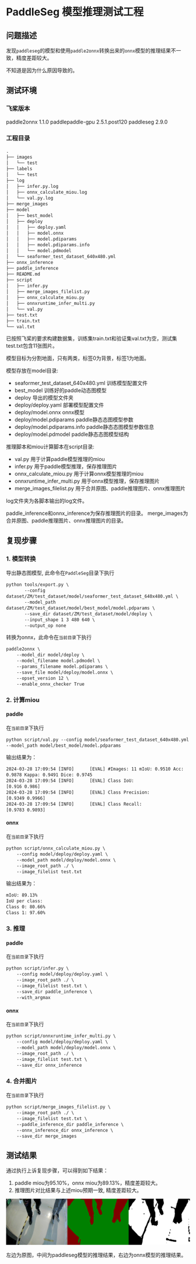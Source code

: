 # PaddleSeg 模型推理测试工程

## 问题描述

发现`paddleseg`的模型和使用`paddle2onnx`转换出来的`onnx`模型的推理结果不一致，精度差距较大。

不知道是因为什么原因导致的。

## 测试环境

### 飞桨版本

paddle2onnx              1.1.0
paddlepaddle-gpu         2.5.1.post120
paddleseg                2.9.0        

### 工程目录

```
.
├── images
│   └── test
├── labels
│   └── test
├── log
│   ├── infer.py.log
│   ├── onnx_calculate_miou.log
│   └── val.py.log
├── merge_images
├── model
│   ├── best_model
│   ├── deploy
│   │   ├── deploy.yaml
│   │   ├── model.onnx
│   │   ├── model.pdiparams
│   │   ├── model.pdiparams.info
│   │   └── model.pdmodel
│   └── seaformer_test_dataset_640x480.yml
├── onnx_inference
├── paddle_inference
├── README.md
├── script
│   ├── infer.py
│   ├── merge_images_filelist.py
│   ├── onnx_calculate_miou.py
│   ├── onnxruntime_infer_multi.py
│   └── val.py
├── test.txt
├── train.txt
└── val.txt
```

已按照飞桨的要求构建数据集，训练集train.txt和验证集val.txt为空，测试集test.txt包含11张图片。

模型目标为分割地面，只有两类，标签0为背景，标签1为地面。

模型存放在model目录:
- seaformer_test_dataset_640x480.yml  训练模型配置文件
- best_model                          训练好的paddle动态图模型
- deploy                              导出的模型文件夹
- deploy/deploy.yaml                  部署模型配置文件
- deploy/model.onnx                   onnx模型    
- deploy/model.pdiparams              paddle静态态图模型参数
- deploy/model.pdiparams.info         paddle静态态图模型参数信息
- deploy/model.pdmodel                paddle静态态图模型结构

推理脚本和miou计算脚本在script目录:
- val.py                        用于计算paddle模型推理的miou
- infer.py                      用于paddle模型推理，保存推理图片
- onnx_calculate_miou.py        用于计算onnx模型推理的miou
- onnxruntime_infer_multi.py    用于onnx模型推理，保存推理图片
- merge_images_filelist.py      用于合并原图、paddle推理图片、onnx推理图片

log文件夹为各脚本输出的log文件。

paddle_inference和onnx_inference为保存推理图片的目录。
merge_images为合并原图、paddle推理图片、onnx推理图片的目录。

## 复现步骤

### 1. 模型转换

导出静态图模型, 此命令在`PaddleSeg`目录下执行
```
python tools/export.py \
       --config dataset/ZM/test_dataset/model/seaformer_test_dataset_640x480.yml \
       --model_path dataset/ZM/test_dataset/model/best_model/model.pdparams \
       --save_dir dataset/ZM/test_dataset/model/deploy \
       --input_shape 1 3 480 640 \
       --output_op none
```

转换为onnx，此命令在`当前目录`下执行
```
paddle2onnx \
    --model_dir model/deploy \
    --model_filename model.pdmodel \
    --params_filename model.pdiparams \
    --save_file model/deploy/model.onnx \
    --opset_version 12 \
    --enable_onnx_checker True
```

### 2. 计算miou

#### paddle

在`当前目录`下执行
```
python script/val.py --config model/seaformer_test_dataset_640x480.yml --model_path model/best_model/model.pdparams
```

输出结果为：
```
2024-03-28 17:09:54 [INFO]      [EVAL] #Images: 11 mIoU: 0.9510 Acc: 0.9878 Kappa: 0.9491 Dice: 0.9745
2024-03-28 17:09:54 [INFO]      [EVAL] Class IoU: 
[0.916 0.986]
2024-03-28 17:09:54 [INFO]      [EVAL] Class Precision: 
[0.9349 0.9966]
2024-03-28 17:09:54 [INFO]      [EVAL] Class Recall: 
[0.9783 0.9893]
```
#### onnx

在`当前目录`下执行
```
python script/onnx_calculate_miou.py \
    --config model/deploy/deploy.yaml \
    --model_path model/deploy/model.onnx \
    --image_root_path ./ \
    --image_filelist test.txt 
```

输出结果为：
```
mIoU: 89.13%
IoU per class:
Class 0: 80.66%
Class 1: 97.60%
```

### 3. 推理

#### paddle

在`当前目录`下执行
```
python script/infer.py \
    --config model/deploy/deploy.yaml \
    --image_root_path ./ \
    --image_filelist test.txt \
    --save_dir paddle_inference \
    --with_argmax
```

#### onnx

在`当前目录`下执行
```
python script/onnxruntime_infer_multi.py \
    --config model/deploy/deploy.yaml \
    --model_path model/deploy/model.onnx \
    --image_root_path ./ \
    --image_filelist test.txt \
    --save_dir onnx_inference
```

### 4. 合并图片

在`当前目录`下执行
```
python script/merge_images_filelist.py \
    --image_root_path ./ \
    --image_filelist test.txt \
    --paddle_inference_dir paddle_inference \
    --onnx_inference_dir onnx_inference \
    --save_dir merge_images
```

## 测试结果

通过执行上诉复现步骤，可以得到如下结果：
1. paddle miou为95.10%，onnx miou为89.13%，精度差距较大。
2. 推理图片对比结果与上述miou预期一致, 精度差距较大。

![推理结果对比](https://github.com/LS1030/paddle_onnx_test/blob/master/merge_images/back_20240112-111331_1009.png?raw=true "推理结果对比")

左边为原图，中间为paddleseg模型的推理结果，右边为onnx模型的推理结果。